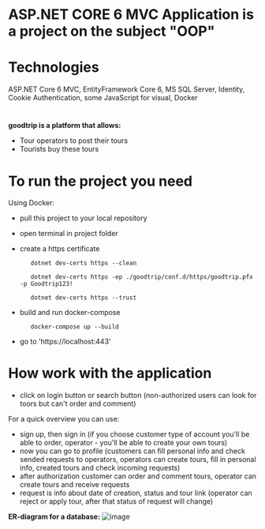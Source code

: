 # ASP.NET CORE 6 MVC Application is a project on the subject "OOP"

# Technologies

ASP.NET Core 6 MVC, EntityFramework Core 6, MS SQL Server, Identity, Cookie Authentication, some JavaScript for visual, Docker
#
**goodtrip is a platform that allows:**
- Tour operators to post their tours
- Tourists buy these tours

# To run the project you need
Using Docker:
- pull this project to your local repository
- open terminal in project folder
- create a https certificate
         
         dotnet dev-certs https --clean
         
         dotnet dev-certs https -ep ./goodtrip/conf.d/https/goodtrip.pfx -p Goodtrip123!
         
         dotnet dev-certs https --trust
- build and run docker-compose
          
         docker-compose up --build
- go to 'https://localhost:443'

# How work with the application
- click on login button or search button (non-authorized users can look for toors but can't order and comment)

For a quick overview you can use: 

- sign up, then sign in (if you choose customer type of account you'll be able to order, operator - you'll be able to create your own tours)
- now you can go to profile (customers can fill personal info and check sended requests to operators, operators can create tours, fill in personal info, created tours and check incoming requests)
- after authorization customer can order and comment tours, operator can create tours and receive requests
- request is info about date of creation, status and tour link (operator can reject or apply tour, after that status of request will change)

**ER-diagram for a database:**
![image](https://user-images.githubusercontent.com/92179208/169150496-79128102-82ed-413a-8c58-7836f40f946f.png)


